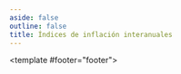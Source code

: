 ```yaml
---
aside: false
outline: false
title: Índices de inflación interanuales
---
```


<script setup>
import { useRoute, useData } from 'vitepress'

const route = useRoute()

const { isDark } = useData()
</script>

<OAOperation operation-id="get-finanzas-indices-inflacion-interanual">

<template #footer="footer">

<OAFooter />

<!--@include: ./parts/get-finanzas-indices-inflacion-interanual-footer.md -->

</template>

</OAOperation>
